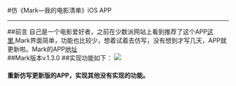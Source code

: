 
#仿《Mark—我的电影清单》iOS APP
***
##前言
自己是一个电影爱好者，之前在少数派网站上看到推荐了这个APP[这里](http://sspai.com/33065),Mark界面简单，功能也比较少，想着试着去仿写，没有想到才写几天，APP就更新啦。Mark的APP[地址](https://itunes.apple.com/cn/app/mark-wo-de-dian-ying-qing-dan/id1070986365?mt=8)   
##Mark版本v.1.3.0
##实现功能如下：
 ![](https://github.com/hakehong/Mark-v.1.3.0/blob/master/Screenshot/1.gif)   

#### 重新仿写更新版的APP，实现其他没有实现的功能。
  
 
 
 
 



